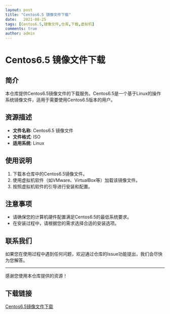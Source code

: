 ```yaml
---
layout: post
title: "Centos6.5 镜像文件下载"
date:   2021-08-25
tags: [Centos6.5,镜像文件,仓库,下载,虚拟机]
comments: true
author: admin
---
```

# Centos6.5 镜像文件下载

## 简介
本仓库提供Centos6.5镜像文件的下载服务。Centos6.5是一个基于Linux的操作系统镜像文件，适用于需要使用Centos6.5版本的用户。

## 资源描述
- **文件名称**: Centos6.5 镜像文件
- **文件格式**: ISO
- **适用系统**: Linux

## 使用说明
1. 下载本仓库中的Centos6.5镜像文件。
2. 使用虚拟机软件（如VMware、VirtualBox等）加载该镜像文件。
3. 按照虚拟机软件的引导进行安装和配置。

## 注意事项
- 请确保您的计算机硬件配置满足Centos6.5的最低系统要求。
- 在安装过程中，请根据您的需求选择合适的安装选项。

## 联系我们
如果您在使用过程中遇到任何问题，欢迎通过仓库的Issue功能提出，我们会尽快为您解答。

---

感谢您使用本仓库提供的资源！

## 下载链接

[Centos6.5镜像文件下载](https://pan.quark.cn/s/17d0a83db976)